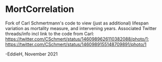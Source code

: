 # MortCorrelation

Fork of Carl Schmertmann's code to view (just as additional) lifespan variation as mortality measure, and intervening years.
Associated Twitter threads/info incl link to the code from Carl: https://twitter.com/CSchmert/status/1460989626110382088/photo/1; https://twitter.com/CSchmert/status/1460989155148709891/photo/1 

-EddieH, November 2021
